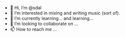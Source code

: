 - 👋 Hi, I’m @sdal
- 👀 I’m interested in mixing and writing music (sort of).
- 🌱 I’m currently learning... and learning...
- 💞️ I’m looking to collaborate on ...
- 📫 How to reach me ...

<!---
sdal/sdal is a ✨ special ✨ repository because its `README.md` (this file) appears on your GitHub profile.
You can click the Preview link to take a look at your changes.
--->
